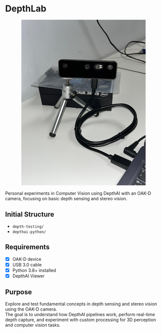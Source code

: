 # DepthLab

<p align="center">
  <img src="oak-d.jpeg" width="400" />
</p>

Personal experiments in Computer Vision using DepthAI with an OAK-D camera, focusing on basic depth sensing and stereo vision.

## Initial Structure

- `depth-testing/`  
- `depthai-python/`  

## Requirements

- [x] OAK-D device  
- [x] USB 3.0 cable  
- [x] Python 3.8+ installed  
- [x] DepthAI Viewer  

## Purpose

Explore and test fundamental concepts in depth sensing and stereo vision using the OAK-D camera.  
The goal is to understand how DepthAI pipelines work, perform real-time depth capture, and experiment with custom processing for 3D perception and computer vision tasks.